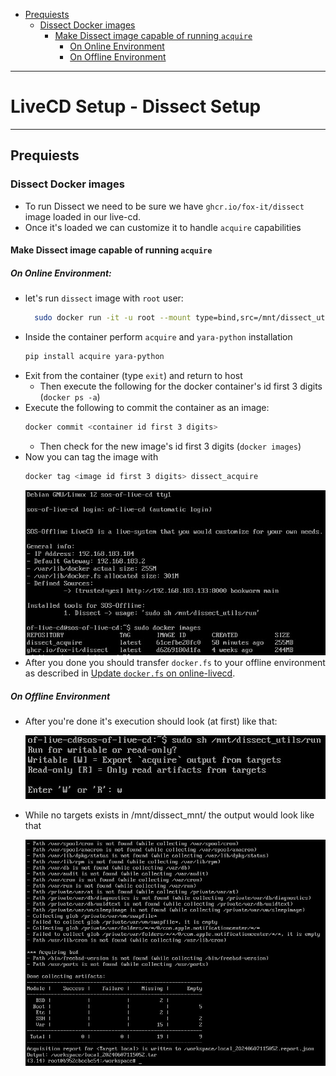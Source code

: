 - [Prequiests](#prequiests)
  - [Dissect Docker images](#dissect-docker-images)
    - [Make Dissect image capable of running `acquire`](#make-dissect-image-capable-of-running-acquire)
      - [On Online Environment](#on-online-environment)
      - [On Offline Environment](#on-offline-environment)

------------
# LiveCD Setup - Dissect Setup
------------

## Prequiests
### Dissect Docker images
  -  To run Dissect we need to be sure we have `ghcr.io/fox-it/dissect` image loaded in our live-cd.
  -  Once it's loaded we can customize it to handle `acquire` capabilities

#### Make Dissect image capable of running `acquire`
##### On Online Environment:
  -  let's run `dissect` image with `root` user:
      ```bash
        sudo docker run -it -u root --mount type=bind,src=/mnt/dissect_utils/dissect_mnt,target=/dissect_mnt,readonly ghcr.io/fox-it/dissect
      ```
  -   Inside the container perform `acquire` and `yara-python` installation
      ```bash
      pip install acquire yara-python
      ```
  -   Exit from the container (type `exit`) and return to host
      -  Then execute the following for the docker container's id first 3 digits (`docker ps -a`)
  -   Execute the following to commit the container as an image:
      ```bash
      docker commit <container id first 3 digits>
      ```
      - Then check for the new image's id first 3 digits (`docker images`)
  -   Now you can tag the image with
      ```bash
      docker tag <image id first 3 digits> dissect_acquire
      ```
      ![alt text](https://github.com/sSharonV/SOS-Offline-LiveCD/blob/main/images/dissect/online-dissect-acquire-images.jpg)
  -  After you done you should transfer `docker.fs` to your offline environment as described in [Update `docker.fs` on online-livecd](https://github.com/sSharonV/SOS-Offline-LiveCD/blob/main/Online%20Setup/README.md#update-dockerfs-on-online-live-cd).
##### On Offline Environment
  -  After you're done it's execution should look (at first) like that:
     
      ![alt text](https://github.com/sSharonV/SOS-Offline-LiveCD/blob/main/images/dissect/offline-dissect-acquire-script.jpg)
  -  While no targets exists in /mnt/dissect_mnt/ the output would look like that
    
      ![alt text](https://github.com/sSharonV/SOS-Offline-LiveCD/blob/main/images/dissect/offline-dissect-acquire-run.jpg)
    
    
  
